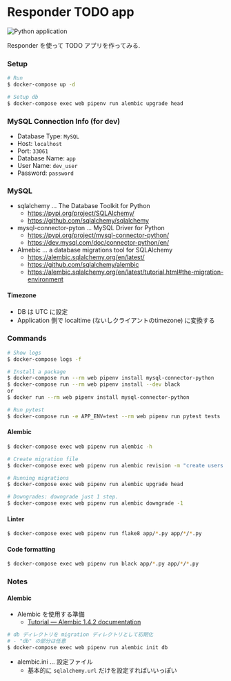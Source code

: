 Responder TODO app
==================

![Python application](https://github.com/mitsu-ksgr/responder-todo-app/workflows/Python%20application/badge.svg)

Responder を使って TODO アプリを作ってみる.

### Setup

```sh
# Run
$ docker-compose up -d

# Setup db
$ docker-compose exec web pipenv run alembic upgrade head
```

### MySQL Connection Info (for dev)
- Database Type: `MySQL`
- Host: `localhost`
- Port: `33061`
- Database Name: `app`
- User Name: `dev_user`
- Password: `password`


### MySQL
- sqlalchemy ... The Database Toolkit for Python
  - https://pypi.org/project/SQLAlchemy/
  - https://github.com/sqlalchemy/sqlalchemy
- mysql-connector-pyton ... MySQL Driver for Python
  - https://pypi.org/project/mysql-connector-python/
  - https://dev.mysql.com/doc/connector-python/en/
- Almebic ... a database migrations tool for SQLAlchemy
  - https://alembic.sqlalchemy.org/en/latest/
  - https://github.com/sqlalchemy/alembic
  - https://alembic.sqlalchemy.org/en/latest/tutorial.html#the-migration-environment

#### Timezone
- DB は UTC に設定
- Application 側で localtime (ないしクライアントのtimezone) に変換する


### Commands
```sh
# Show logs
$ docker-compose logs -f

# Install a package
$ docker-compose run --rm web pipenv install mysql-connector-python
$ docker-compose run --rm web pipenv install --dev black
or
$ docker run --rm web pipenv install mysql-connector-python

# Run pytest
$ docker-compose run -e APP_ENV=test --rm web pipenv run pytest tests
```

#### Alembic
```sh
$ docker-compose exec web pipenv run alembic -h

# Create migration file
$ docker-compose exec web pipenv run alembic revision -m "create users table"

# Running migrations
$ docker-compose exec web pipenv run alembic upgrade head

# Downgrades: downgrade just 1 step.
$ docker-compose exec web pipenv run alembic downgrade -1
```

#### Linter
```sh
$ docker-compose exec web pipenv run flake8 app/*.py app/*/*.py
```

#### Code formatting
```sh
$ docker-compose exec web pipenv run black app/*.py app/*/*.py
```

### Notes
#### Alembic
- Alembic を使用する準備
  - [Tutorial — Alembic 1\.4\.2 documentation](https://alembic.sqlalchemy.org/en/latest/tutorial.html)

```sh
# db ディレクトリを migration ディレクトリとして初期化
# - "db" の部分は任意
$ docker-compose exec web pipenv run alembic init db
```

- alembic.ini ... 設定ファイル
  - 基本的に `sqlalchemy.url` だけを設定すればいいっぽい

